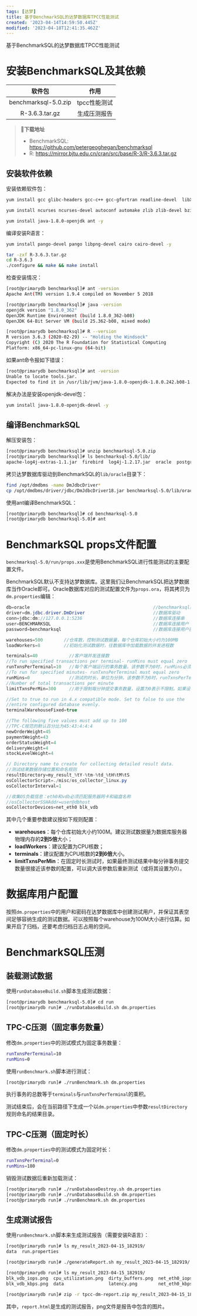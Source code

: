 ```yaml
---
tags: [达梦]
title: 基于BenchmarkSQL的达梦数据库TPCC性能测试
created: '2023-04-14T14:59:50.445Z'
modified: '2023-04-18T12:41:35.462Z'
---
```


基于BenchmarkSQL的达梦数据库TPCC性能测试


# 安装BenchmarkSQL及其依赖
| 软件包 | 作用 |
| :--: | :--: |
| benchmarksql-5.0.zip | tpcc性能测试 |
| R-3.6.3.tar.gz | 生成压测报告 |

>:lion:**下载地址**
>- BenchmarkSQL: https://github.com/petergeoghegan/benchmarksql
>- R: https://mirror.bjtu.edu.cn/cran/src/base/R-3/R-3.6.3.tar.gz

## 安装软件依赖
安装依赖软件包：
```bash
yum install gcc glibc-headers gcc-c++ gcc-gfortran readline-devel  libXt-devel pcre-devel libcurl libcurl-devel -y

yum install ncurses ncurses-devel autoconf automake zlib zlib-devel bzip2 bzip2-devel xz-devel -y

yum install java-1.8.0-openjdk ant -y
```

编译安装R语言：
```bash
yum install pango-devel pango libpng-devel cairo cairo-devel -y

tar -zxf R-3.6.3.tar.gz
cd R-3.6.3
./configure && make && make install
```

检查安装情况：
```bash
[root@primarydb benchmarksql]# ant -version
Apache Ant(TM) version 1.9.4 compiled on November 5 2018

[root@primarydb benchmarksql]# java -version
openjdk version "1.8.0_362"
OpenJDK Runtime Environment (build 1.8.0_362-b08)
OpenJDK 64-Bit Server VM (build 25.362-b08, mixed mode)

[root@primarydb benchmarksql]# R --version
R version 3.6.3 (2020-02-29) -- "Holding the Windsock"
Copyright (C) 2020 The R Foundation for Statistical Computing
Platform: x86_64-pc-linux-gnu (64-bit)
```

如果ant命令报如下错误：
```bash
[root@primarydb benchmarksql]# ant -version
Unable to locate tools.jar. 
Expected to find it in /usr/lib/jvm/java-1.8.0-openjdk-1.8.0.242.b08-1.h5.ky10.x86_64/lib/tools.jar
```

解决办法是安装openjdk-devel包：
```bash
yum install java-1.8.0-openjdk-devel -y
```


## 编译BenchmarkSQL
解压安装包：
```bash
[root@primarydb benchmarksql]# unzip benchmarksql-5.0.zip
[root@primarydb benchmarksql]# ls benchmarksql-5.0/lib/
apache-log4j-extras-1.1.jar  firebird  log4j-1.2.17.jar  oracle  postgres
```

拷贝达梦数据库驱动到BenchmarkSQL的`lib/oracle`目录下：
```bash
find /opt/dmdbms -name DmJdbcDriver*
cp /opt/dmdbms/driver/jdbc/DmJdbcDriver18.jar benchmarksql-5.0/lib/oracle/
```

使用ant编译BenchmarkSQL：
```bash
[root@primarydb benchmarksql]# cd benchmarksql-5.0
[root@primarydb benchmarksql-5.0]# ant
```

# BenchmarkSQL props文件配置
`benchmarksql-5.0/run/props.xxx`是使用BenchmarkSQL进行性能测试的主要配置文件。

BenchmarkSQL默认不支持达梦数据库。这里我们让BenchmarkSQL把达梦数据库当作Oracle即可。Oracle数据库对应的测试配置文件为`props.ora`，将其拷贝为`dm.properties`编辑：
```java
db=oracle                                               //benchmarksql默认不支持达梦数据库
driver=dm.jdbc.driver.DmDriver                          //数据库驱动
conn=jdbc:dm://127.0.0.1:5236                           //数据库连接串
user=BENCHMARKSQL                                       //数据库连接用户
password=benchmarksql                                   //数据库连接用户密码

warehouses=500        //仓库数，控制测试数据量，每个仓库初始大小约为100MB
loadWorkers=8         //初始化测试数据时，往数据库中加载数据的并发进程数

terminals=40            //客户端并发连接数
//To run specified transactions per terminal- runMins must equal zero
runTxnsPerTerminal=10   //每个客户端运行的事务数量。该参数不为0时，runMins必须为0
//To run for specified minutes- runTxnsPerTerminal must equal zero
runMins=0               //测试的时长，单位为分钟。该参数不为0时，runTxnsPerTerminal必须为0
//Number of total transactions per minute
limitTxnsPerMin=300     //用于限制每分钟提交事务数量，设置为0表示不限制。如果设置太小，压力会不够

//Set to true to run in 4.x compatible mode. Set to false to use the
//entire configured database evenly.
terminalWarehouseFixed=true

//The following five values must add up to 100
//TPC-C规范的默认百分比为45:43:4:4:4
newOrderWeight=45
paymentWeight=43
orderStatusWeight=4
deliveryWeight=4
stockLevelWeight=4

// Directory name to create for collecting detailed result data.
//测试结果数据存储位置和命名规则
resultDirectory=my_result_%tY-%tm-%td_%tH%tM%tS
osCollectorScript=./misc/os_collector_linux.py
osCollectorInterval=1

//收集OS负载信息：eth0和vdb必须匹配服务器网卡和磁盘名称
//osCollectorSSHAddr=user@dbhost
osCollectorDevices=net_eth0 blk_vdb
```

其中几个重要参数建议按如下规则配置：
- **warehouses**：每个仓库初始大小约100M。建议测试数据量为数据库服务器物理内存的**2到5倍**大小；
- **loadWorkers**：建议配置为CPU核数；
- **terminals**：建议配置为CPU核数的**2到6倍**大小。
- **limitTxnsPerMin**：在固定时长测试时，如果最终测试结果中每分钟事务提交数量很接近该参数的配置，可以调大该参数后重新测试（或将其设置为0）。


# 数据库用户配置
按照`dm.properties`中的用户和密码在达梦数据库中创建测试用户，并保证其表空间足够容纳生成的测试数据。可以按照每个warehouse为100M大小进行估算。如果开启了归档，还要考虑归档日志占用的空间。


# BenchmarkSQL压测
## 装载测试数据
使用`runDatabaseBuild.sh`脚本生成测试数据：
```bash
[root@primarydb benchmarksql-5.0]# cd run
[root@primarydb run]# ./runDatabaseBuild.sh dm.properties
```

## TPC-C压测（固定事务数量）
修改`dm.properties`中的测试模式为固定事务数量：
```bash
runTxnsPerTerminal=10
runMins=0
```

使用`runBenchmark.sh`脚本进行测试：
```bash
[root@primarydb run]# ./runBenchmark.sh dm.properties
```
执行事务的总数等于`terminals`与`runTxnsPerTerminal`的乘积。


测试结束后，会在当前路径下生成一个以`dm.properties`中参数`resultDirectory`规则命名的结果目录。

## TPC-C压测（固定时长）
修改`dm.properties`中的测试模式为固定时长：
```bash
runTxnsPerTerminal=0
runMins=180
```

销毁测试数据后重新加载测试：
```bash
[root@primarydb run]# ./runDatabaseDestroy.sh dm.properties
[root@primarydb run]# ./runDatabaseBuild.sh dm.properties
[root@primarydb run]# ./runBenchmark.sh dm.properties
```

## 生成测试报告
使用`runBenchmark.sh`脚本来生成测试报告（需要安装R语言）：
```bash
[root@primarydb run]# ls my_result_2023-04-15_182919/
data  run.properties

[root@primarydb run]# ./generateReport.sh my_result_2023-04-15_182919/

[root@primarydb run]# ls my_result_2023-04-15_182919/
blk_vdb_iops.png  cpu_utilization.png  dirty_buffers.png  net_eth0_iops.png  report.html     tpm_nopm.png
blk_vdb_kbps.png  data                 latency.png        net_eth0_kbps.png  run.properties

[root@primarydb run]# zip -r tpcc-dm-report.zip my_result_2023-04-15_182919/
```
其中，`report.html`是生成的测试报告，png文件是报告中包含的图片。






